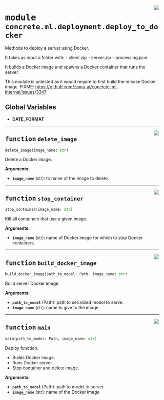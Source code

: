 <!-- markdownlint-disable -->

<a href="../../../src/concrete/ml/deployment/deploy_to_docker.py#L0"><img align="right" style="float:right;" src="https://img.shields.io/badge/-source-cccccc?style=flat-square"></a>

# <kbd>module</kbd> `concrete.ml.deployment.deploy_to_docker`

Methods to deploy a server using Docker.

It takes as input a folder with:
\- client.zip
\- server.zip
\- processing.json

It builds a Docker image and spawns a Docker container that runs the server.

This module is untested as it would require to first build the release Docker image. FIXME: https://github.com/zama-ai/concrete-ml-internal/issues/3347

## **Global Variables**

- **DATE_FORMAT**

______________________________________________________________________

<a href="../../../src/concrete/ml/deployment/deploy_to_docker.py#L25"><img align="right" style="float:right;" src="https://img.shields.io/badge/-source-cccccc?style=flat-square"></a>

## <kbd>function</kbd> `delete_image`

```python
delete_image(image_name: str)
```

Delete a Docker image.

**Arguments:**

- <b>`image_name`</b> (str):  to name of the image to delete.

______________________________________________________________________

<a href="../../../src/concrete/ml/deployment/deploy_to_docker.py#L38"><img align="right" style="float:right;" src="https://img.shields.io/badge/-source-cccccc?style=flat-square"></a>

## <kbd>function</kbd> `stop_container`

```python
stop_container(image_name: str)
```

Kill all containers that use a given image.

**Arguments:**

- <b>`image_name`</b> (str):  name of Docker image for which to stop Docker containers.

______________________________________________________________________

<a href="../../../src/concrete/ml/deployment/deploy_to_docker.py#L51"><img align="right" style="float:right;" src="https://img.shields.io/badge/-source-cccccc?style=flat-square"></a>

## <kbd>function</kbd> `build_docker_image`

```python
build_docker_image(path_to_model: Path, image_name: str)
```

Build server Docker image.

**Arguments:**

- <b>`path_to_model`</b> (Path):  path to serialized model to serve.
- <b>`image_name`</b> (str):  name to give to the image.

______________________________________________________________________

<a href="../../../src/concrete/ml/deployment/deploy_to_docker.py#L83"><img align="right" style="float:right;" src="https://img.shields.io/badge/-source-cccccc?style=flat-square"></a>

## <kbd>function</kbd> `main`

```python
main(path_to_model: Path, image_name: str)
```

Deploy function.

- Builds Docker image.
- Runs Docker server.
- Stop container and delete image.

**Arguments:**

- <b>`path_to_model`</b> (Path):  path to model to server
- <b>`image_name`</b> (str):  name of the Docker image
